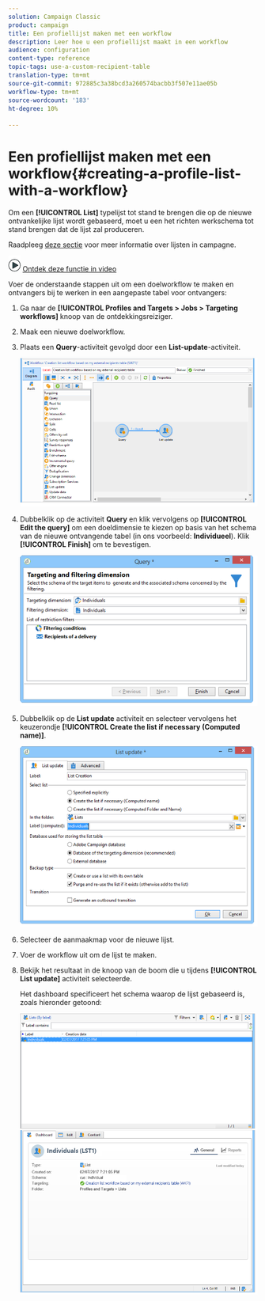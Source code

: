 ```yaml
---
solution: Campaign Classic
product: campaign
title: Een profiellijst maken met een workflow
description: Leer hoe u een profiellijst maakt in een workflow
audience: configuration
content-type: reference
topic-tags: use-a-custom-recipient-table
translation-type: tm+mt
source-git-commit: 972885c3a38bcd3a260574bacbb3f507e11ae05b
workflow-type: tm+mt
source-wordcount: '183'
ht-degree: 10%

---
```



# Een profiellijst maken met een workflow{#creating-a-profile-list-with-a-workflow}

Om een **[!UICONTROL List]** typelijst tot stand te brengen die op de nieuwe ontvankelijke lijst wordt gebaseerd, moet u een het richten werkschema tot stand brengen dat de lijst zal produceren.

Raadpleeg [deze sectie](../../platform/using/creating-and-managing-lists.md#about-lists-in-adobe-campaign) voor meer informatie over lijsten in campagne.

![](assets/do-not-localize/how-to-video.png) [Ontdek deze functie in video](../../platform/using/creating-and-managing-lists.md#create-list-in-a-wf-video)

Voer de onderstaande stappen uit om een doelworkflow te maken en ontvangers bij te werken in een aangepaste tabel voor ontvangers:

1. Ga naar de **[!UICONTROL Profiles and Targets > Jobs > Targeting workflows]** knoop van de ontdekkingsreiziger.
1. Maak een nieuwe doelworkflow.
1. Plaats een **Query**-activiteit gevolgd door een **List-update**-activiteit.

   ![](assets/mapping_create_list_workflow01.png)

1. Dubbelklik op de activiteit **Query** en klik vervolgens op **[!UICONTROL Edit the query]** om een doeldimensie te kiezen op basis van het schema van de nieuwe ontvangende tabel (in ons voorbeeld: **Individueel**). Klik **[!UICONTROL Finish]** om te bevestigen.

   ![](assets/mapping_create_list_workflow03.png)

1. Dubbelklik op de **List update** activiteit en selecteer vervolgens het keuzerondje **[!UICONTROL Create the list if necessary (Computed name)]**.

   ![](assets/mapping_create_list_workflow02.png)

1. Selecteer de aanmaakmap voor de nieuwe lijst.
1. Voer de workflow uit om de lijst te maken.
1. Bekijk het resultaat in de knoop van de boom die u tijdens **[!UICONTROL List update]** activiteit selecteerde.

   Het dashboard specificeert het schema waarop de lijst gebaseerd is, zoals hieronder getoond:

   ![](assets/mapping_list_view.png)


